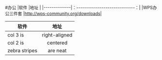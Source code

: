 #办公
|软件           |地址                               |
|--------------|：------------------------------：|
|WPS办公三件套   |http://wps-community.org/downloads|


| 软件           | 地址          |
| ------------- |:-------------:|
| col 3 is      | right-aligned |
| col 2 is      | centered      |
| zebra stripes | are neat      |

